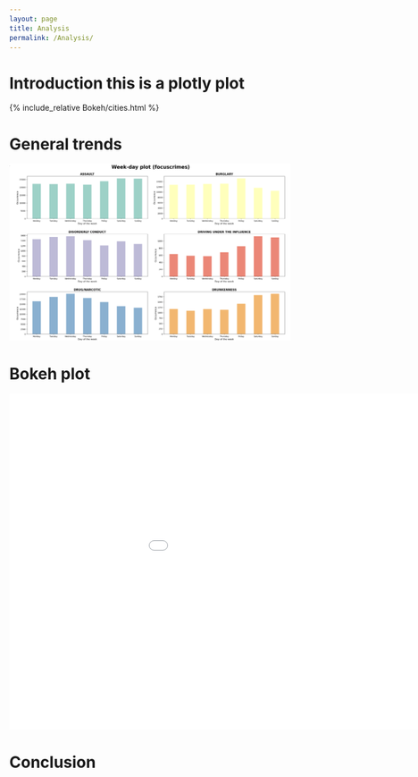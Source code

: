 ```yaml
---
layout: page
title: Analysis
permalink: /Analysis/
---
```






# Introduction this is a plotly plot

{% include_relative Bokeh/cities.html %}

# General trends
![crime data](/Images/firstplot.png)


# Bokeh plot
<embed
       type="text/html" 
       src="/Bokeh/crime.html"
       width="1100"
       height="600"
/>

# Conclusion 